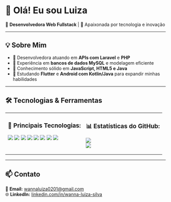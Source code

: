 # 👋 Olá! Eu sou **Luiza**

💼 **Desenvolvedora Web Fullstack** | 🚀 Apaixonada por tecnologia e inovação  

---

## 💡 **Sobre Mim**
- 🔹 Desenvolvedora atuando em **APIs com Laravel** e **PHP**  
- 🔹 Experiência em **bancos de dados MySQL** e modelagem eficiente  
- 🔹 Conhecimento sólido em **JavaScript, HTML5 e Java**  
- 🔹 Estudando **Flutter** e **Android com Kotlin/Java** para expandir minhas habilidades  

---

## 🛠 **Tecnologias & Ferramentas**

<table>
  <tr>
    <td valign="top">
      
### 🔧 **Principais Tecnologias**:
      
<p align="left">
  <img src="https://img.shields.io/badge/PHP-777BB4?style=for-the-badge&logo=php&logoColor=white" />
  <img src="https://img.shields.io/badge/Laravel-FF2D20?style=for-the-badge&logo=laravel&logoColor=white" />
  <img src="https://img.shields.io/badge/MySQL-4479A1?style=for-the-badge&logo=mysql&logoColor=white" />
  <img src="https://img.shields.io/badge/Flutter-02569B?style=for-the-badge&logo=flutter&logoColor=white" />
  <img src="https://img.shields.io/badge/Kotlin-0095D5?style=for-the-badge&logo=kotlin&logoColor=white" />
  <img src="https://img.shields.io/badge/JavaScript-F7DF1E?style=for-the-badge&logo=javascript&logoColor=black" />
  <img src="https://img.shields.io/badge/HTML5-E34F26?style=for-the-badge&logo=html5&logoColor=white" />
  <img src="https://img.shields.io/badge/Java-007396?style=for-the-badge&logo=java&logoColor=white" />
</p>

   </td>
   <td valign="top">
     
### 📊 **Estatísticas do GitHub**:
     
<p align="left">
  <img src="https://github-readme-stats.vercel.app/api?username=wannaluiza0201&show_icons=true&theme=tokyonight" />
  <br>
  <img src="https://github-readme-stats.vercel.app/api/top-langs/?username=wannaluiza0201&layout=compact&theme=tokyonight" />
</p>

   </td>
  </tr>
</table>

---

## 📫 **Contato**
📩 **Email:** [wannaluiza0201@gmail.com](mailto:wannaluiza0201@gmail.com)  
🌐 **LinkedIn:** [linkedin.com/in/wanna-luiza-silva](https://linkedin.com/in/wanna-luiza-silva)  
